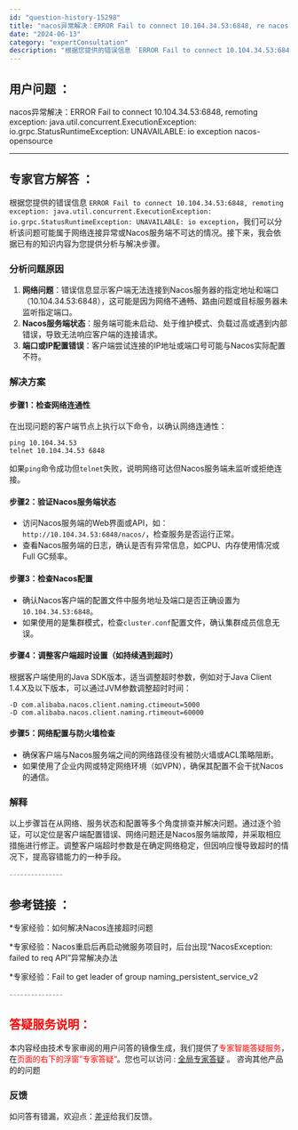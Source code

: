 ```yaml
---
id: "question-history-15298"
title: "nacos异常解决：ERROR Fail to connect 10.104.34.53:6848, re nacos-opensource"
date: "2024-06-13"
category: "expertConsultation"
description: "根据您提供的错误信息 `ERROR Fail to connect 10.104.34.53:6848, remoting exception: java.util.concurrent.ExecutionException: io.grpc.StatusRuntimeException: UNAV"
---
```


## 用户问题 ： 
 nacos异常解决：ERROR Fail to connect 10.104.34.53:6848, remoting exception: java.util.concurrent.ExecutionException: io.grpc.StatusRuntimeException: UNAVAILABLE: io exception nacos-opensource 

---------------
## 专家官方解答 ：

根据您提供的错误信息 `ERROR Fail to connect 10.104.34.53:6848, remoting exception: java.util.concurrent.ExecutionException: io.grpc.StatusRuntimeException: UNAVAILABLE: io exception`，我们可以分析该问题可能属于网络连接异常或Nacos服务端不可达的情况。接下来，我会依据已有的知识内容为您提供分析与解决步骤。

### 分析问题原因
1. **网络问题**：错误信息显示客户端无法连接到Nacos服务器的指定地址和端口（10.104.34.53:6848），这可能是因为网络不通畅、路由问题或目标服务器未监听指定端口。
2. **Nacos服务端状态**：服务端可能未启动、处于维护模式、负载过高或遇到内部错误，导致无法响应客户端的连接请求。
3. **端口或IP配置错误**：客户端尝试连接的IP地址或端口号可能与Nacos实际配置不符。

### 解决方案

#### 步骤1：检查网络连通性
在出现问题的客户端节点上执行以下命令，以确认网络连通性：
```shell
ping 10.104.34.53
telnet 10.104.34.53 6848
```
如果`ping`命令成功但`telnet`失败，说明网络可达但Nacos服务端未监听或拒绝连接。

#### 步骤2：验证Nacos服务端状态
- 访问Nacos服务端的Web界面或API，如：`http://10.104.34.53:6848/nacos/`，检查服务是否运行正常。
- 查看Nacos服务端的日志，确认是否有异常信息，如CPU、内存使用情况或Full GC频率。

#### 步骤3：检查Nacos配置
- 确认Nacos客户端的配置文件中服务地址及端口是否正确设置为`10.104.34.53:6848`。
- 如果使用的是集群模式，检查`cluster.conf`配置文件，确认集群成员信息无误。

#### 步骤4：调整客户端超时设置（如持续遇到超时）
根据客户端使用的Java SDK版本，适当调整超时参数，例如对于Java Client 1.4.X及以下版本，可以通过JVM参数调整超时时间：
```shell
-D com.alibaba.nacos.client.naming.ctimeout=5000
-D com.alibaba.nacos.client.naming.rtimeout=60000
```

#### 步骤5：网络配置与防火墙检查
- 确保客户端与Nacos服务端之间的网络路径没有被防火墙或ACL策略阻断。
- 如果使用了企业内网或特定网络环境（如VPN），确保其配置不会干扰Nacos的通信。

### 解释
以上步骤旨在从网络、服务状态和配置等多个角度排查并解决问题。通过逐个验证，可以定位是客户端配置错误、网络问题还是Nacos服务端故障，并采取相应措施进行修正。调整客户端超时参数是在确定网络稳定，但因响应慢导致超时的情况下，提高容错能力的一种手段。


<font color="#949494">---------------</font> 


## 参考链接 ：

*专家经验：如何解决Nacos连接超时问题 
 
 *专家经验：Nacos重启后再启动微服务项目时，后台出现“NacosException: failed to req API”异常解决办法 
 
 *专家经验：Fail to get leader of group naming_persistent_service_v2 


 <font color="#949494">---------------</font> 
 


## <font color="#FF0000">答疑服务说明：</font> 

本内容经由技术专家审阅的用户问答的镜像生成，我们提供了<font color="#FF0000">专家智能答疑服务</font>，在<font color="#FF0000">页面的右下的浮窗”专家答疑“</font>。您也可以访问 : [全局专家答疑](https://opensource.alibaba.com/chatBot) 。 咨询其他产品的的问题

### 反馈
如问答有错漏，欢迎点：[差评](https://ai.nacos.io/user/feedbackByEnhancerGradePOJOID?enhancerGradePOJOId=15313)给我们反馈。
